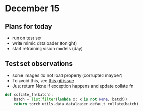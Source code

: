 # December 15 

## Plans for today

- run on test set
- write mimic dataloader (tonight)
- start retraining vision models (day)

## Test set observations

- some images do not load properly (corrupted maybe?)
- To avoid this, see [this git issue](https://github.com/pytorch/pytorch/issues/1137)
- Just return None if exception happens and update collate fn

```python
def collate_fn(batch):
    batch = list(filter(lambda x: x is not None, batch))
    return torch.utils.data.dataloader.default_collate(batch)
```
